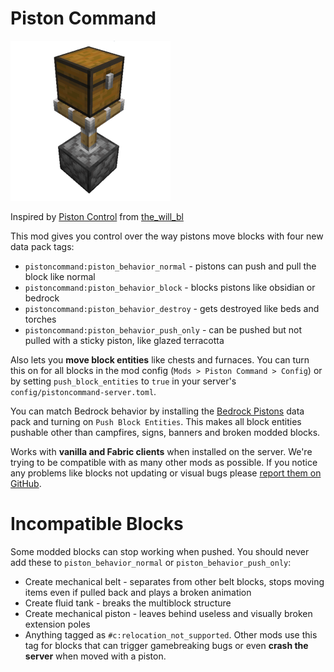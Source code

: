 # Piston Command

![Chest placed on top of an extended piston](./src/main/resources/pistoncommand.png)

Inspired by [Piston Control](https://www.curseforge.com/minecraft/mc-mods/piston-control)
from [the\_will\_bl](https://www.curseforge.com/members/the_will_bl/projects)

This mod gives you control over the way pistons move blocks with four new data pack tags:

* `pistoncommand:piston_behavior_normal` - pistons can push and pull the block like normal
* `pistoncommand:piston_behavior_block` - blocks pistons like obsidian or bedrock
* `pistoncommand:piston_behavior_destroy` - gets destroyed like beds and torches
* `pistoncommand:piston_behavior_push_only` - can be pushed but not pulled with a sticky piston, like glazed terracotta

Also lets you **move block entities** like chests and furnaces. You can turn this on for all blocks in the mod config
(`Mods > Piston Command > Config`) or by setting `push_block_entities` to `true` in your server's
`config/pistoncommand-server.toml`.

You can match Bedrock behavior by installing
the [Bedrock Pistons](https://github.com/tancop/PistonCommand/releases/download/v2.0.0/BedrockPistons.zip) data pack and
turning on `Push Block Entities`. This makes all block entities pushable other than campfires, signs, banners and broken
modded blocks.

Works with **vanilla and Fabric clients** when installed on the server. We're trying to be compatible with as many other
mods as possible. If you notice any problems like blocks not updating or visual bugs
please [report them on GitHub](https://github.com/tancop/PistonCommand/issues).

# Incompatible Blocks

Some modded blocks can stop working when pushed. You should never add these to `piston_behavior_normal` or
`piston_behavior_push_only`:

* Create mechanical belt - separates from other belt blocks, stops moving items even if pulled back and plays a broken
  animation
* Create fluid tank - breaks the multiblock structure
* Create mechanical piston - leaves behind useless and visually broken extension poles
* Anything tagged as `#c:relocation_not_supported`. Other mods use this tag for blocks that can trigger gamebreaking
  bugs or even **crash the server** when moved with a piston.
